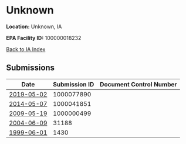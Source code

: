 # Unknown

**Location:** Unknown, IA

**EPA Facility ID:** 100000018232

[Back to IA Index](../../index.md)

## Submissions

| Date | Submission ID | Document Control Number |
|------|--------------|-------------------------|
| [2019-05-02](submissions/1000077890.md) | 1000077890 |  |
| [2014-05-07](submissions/1000041851.md) | 1000041851 |  |
| [2009-05-19](submissions/1000000499.md) | 1000000499 |  |
| [2004-06-09](submissions/31188.md) | 31188 |  |
| [1999-06-01](submissions/1430.md) | 1430 |  |
